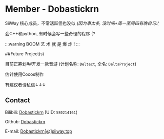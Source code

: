 # Member - Dobastickrn

SiiWay 核心成员，不常活跃但也没似 *(因为事太多, 没时间+周一至周四有晚自习:(*

会C++和python, 有时候会写一些奇怪的程序 (?

:::warning BOOM
艺 术 就 是 爆 炸 !
:::



##Future Project(s)

目前正筹划##开发一款音游 (计划名称: `Deltect`, 全名: `DeltaProject`)

估计使用Cocos制作

有建议者请私信↓↓↓



## Contact

Bilibili: [Dobastickrn](https://space.bilibili.com/580214161) (UID: `580214161`)

Github: [Dobastickrn](https://github.com/Dobastickrn)

E-mail: [Dobastickrn[@]siiway.top](https://siiway.top/t/m/Dobastickrn/siiway.top)
